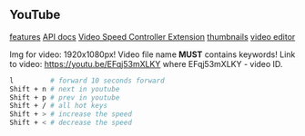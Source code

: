 YouTube
-

[features](https://www.youtube.com/features)
[API docs](https://developers.google.com/youtube/v3/docs/videos/insert)
[Video Speed Controller Extension](https://chrome.google.com/webstore/detail/video-speed-controller/nffaoalbilbmmfgbnbgppjihopabppdk/RK%3D2/RS%3DsdeaBShiWo3AFJdky6bPF3xKL6Y-)
[thumbnails](https://snappa.com/)
[video editor](https://obsproject.com/)

Img for video: 1920x1080px!
Video file name **MUST** contains keywords!
Link to video: https://youtu.be/EFqj53mXLKY where EFqj53mXLKY - video ID.

````sh
l         # forward 10 seconds forward
Shift + n # next in youtube
Shift + p # prev in youtube
Shift + / # all hot keys
Shift + > # increase the speed
Shift + < # decrease the speed
````
